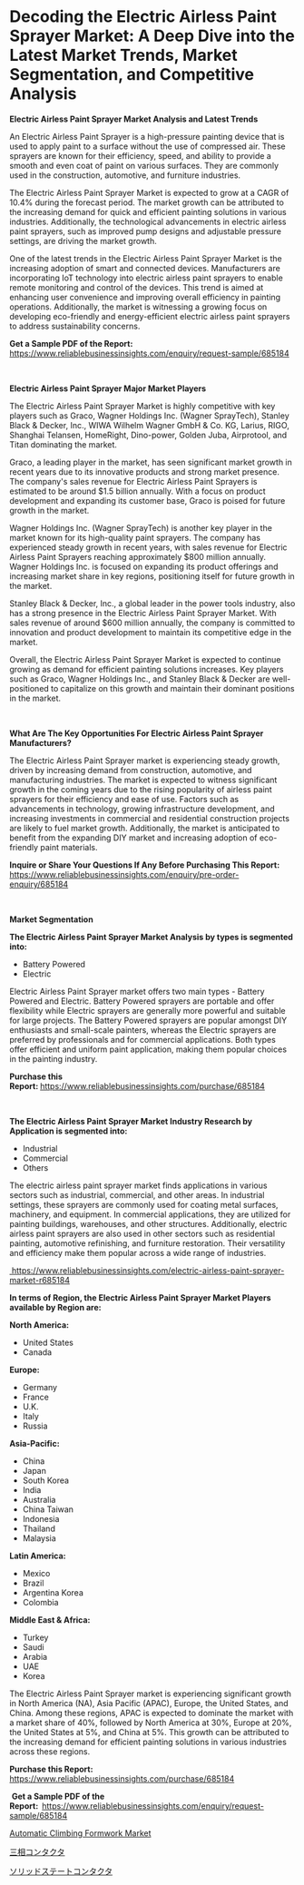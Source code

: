 <p><h1>Decoding the Electric Airless Paint Sprayer Market: A Deep Dive into the Latest Market Trends, Market Segmentation, and Competitive Analysis</h1></p><p><strong>Electric Airless Paint Sprayer Market Analysis and Latest Trends</strong></p>
<p><p>An Electric Airless Paint Sprayer is a high-pressure painting device that is used to apply paint to a surface without the use of compressed air. These sprayers are known for their efficiency, speed, and ability to provide a smooth and even coat of paint on various surfaces. They are commonly used in the construction, automotive, and furniture industries.</p><p>The Electric Airless Paint Sprayer Market is expected to grow at a CAGR of 10.4% during the forecast period. The market growth can be attributed to the increasing demand for quick and efficient painting solutions in various industries. Additionally, the technological advancements in electric airless paint sprayers, such as improved pump designs and adjustable pressure settings, are driving the market growth.</p><p>One of the latest trends in the Electric Airless Paint Sprayer Market is the increasing adoption of smart and connected devices. Manufacturers are incorporating IoT technology into electric airless paint sprayers to enable remote monitoring and control of the devices. This trend is aimed at enhancing user convenience and improving overall efficiency in painting operations. Additionally, the market is witnessing a growing focus on developing eco-friendly and energy-efficient electric airless paint sprayers to address sustainability concerns.</p></p>
<p><strong>Get a Sample PDF of the Report:&nbsp;</strong> <a href="https://www.reliablebusinessinsights.com/enquiry/request-sample/685184">https://www.reliablebusinessinsights.com/enquiry/request-sample/685184</a></p>
<p>&nbsp;</p>
<p><strong>Electric Airless Paint Sprayer Major Market Players</strong></p>
<p><p>The Electric Airless Paint Sprayer Market is highly competitive with key players such as Graco, Wagner Holdings Inc. (Wagner SprayTech), Stanley Black & Decker, Inc., WIWA Wilhelm Wagner GmbH & Co. KG, Larius, RIGO, Shanghai Telansen, HomeRight, Dino-power, Golden Juba, Airprotool, and Titan dominating the market.</p><p>Graco, a leading player in the market, has seen significant market growth in recent years due to its innovative products and strong market presence. The company's sales revenue for Electric Airless Paint Sprayers is estimated to be around $1.5 billion annually. With a focus on product development and expanding its customer base, Graco is poised for future growth in the market.</p><p>Wagner Holdings Inc. (Wagner SprayTech) is another key player in the market known for its high-quality paint sprayers. The company has experienced steady growth in recent years, with sales revenue for Electric Airless Paint Sprayers reaching approximately $800 million annually. Wagner Holdings Inc. is focused on expanding its product offerings and increasing market share in key regions, positioning itself for future growth in the market.</p><p>Stanley Black & Decker, Inc., a global leader in the power tools industry, also has a strong presence in the Electric Airless Paint Sprayer Market. With sales revenue of around $600 million annually, the company is committed to innovation and product development to maintain its competitive edge in the market.</p><p>Overall, the Electric Airless Paint Sprayer Market is expected to continue growing as demand for efficient painting solutions increases. Key players such as Graco, Wagner Holdings Inc., and Stanley Black & Decker are well-positioned to capitalize on this growth and maintain their dominant positions in the market.</p></p>
<p>&nbsp;</p>
<p><strong>What Are The Key Opportunities For Electric Airless Paint Sprayer Manufacturers?</strong></p>
<p><p>The Electric Airless Paint Sprayer market is experiencing steady growth, driven by increasing demand from construction, automotive, and manufacturing industries. The market is expected to witness significant growth in the coming years due to the rising popularity of airless paint sprayers for their efficiency and ease of use. Factors such as advancements in technology, growing infrastructure development, and increasing investments in commercial and residential construction projects are likely to fuel market growth. Additionally, the market is anticipated to benefit from the expanding DIY market and increasing adoption of eco-friendly paint materials.</p></p>
<p><strong>Inquire or Share Your Questions If Any Before Purchasing This Report:</strong> <a href="https://www.reliablebusinessinsights.com/enquiry/pre-order-enquiry/685184">https://www.reliablebusinessinsights.com/enquiry/pre-order-enquiry/685184</a></p>
<p>&nbsp;</p>
<p><strong>Market Segmentation</strong></p>
<p><strong>The Electric Airless Paint Sprayer Market Analysis by types is segmented into:</strong></p>
<p><ul><li>Battery Powered</li><li>Electric</li></ul></p>
<p><p>Electric Airless Paint Sprayer market offers two main types - Battery Powered and Electric. Battery Powered sprayers are portable and offer flexibility while Electric sprayers are generally more powerful and suitable for large projects. The Battery Powered sprayers are popular amongst DIY enthusiasts and small-scale painters, whereas the Electric sprayers are preferred by professionals and for commercial applications. Both types offer efficient and uniform paint application, making them popular choices in the painting industry.</p></p>
<p><strong>Purchase this Report:&nbsp;</strong><a href="https://www.reliablebusinessinsights.com/purchase/685184">https://www.reliablebusinessinsights.com/purchase/685184</a></p>
<p>&nbsp;</p>
<p><strong>The Electric Airless Paint Sprayer Market Industry Research by Application is segmented into:</strong></p>
<p><ul><li>Industrial</li><li>Commercial</li><li>Others</li></ul></p>
<p><p>The electric airless paint sprayer market finds applications in various sectors such as industrial, commercial, and other areas. In industrial settings, these sprayers are commonly used for coating metal surfaces, machinery, and equipment. In commercial applications, they are utilized for painting buildings, warehouses, and other structures. Additionally, electric airless paint sprayers are also used in other sectors such as residential painting, automotive refinishing, and furniture restoration. Their versatility and efficiency make them popular across a wide range of industries.</p></p>
<p><a href="https://www.reliablebusinessinsights.com/electric-airless-paint-sprayer-market-r685184">&nbsp;https://www.reliablebusinessinsights.com/electric-airless-paint-sprayer-market-r685184</a></p>
<p><strong>In terms of Region, the Electric Airless Paint Sprayer Market Players available by Region are:</strong></p>
<p>
    <p> <strong> North America: </strong>
        <ul>
            <li>United States</li>
            <li>Canada</li>
        </ul>
        </p> 
    <p> <strong> Europe: </strong>
        <ul>
            <li>Germany</li>
            <li>France</li>
            <li>U.K.</li>
            <li>Italy</li>
            <li>Russia</li>
        </ul>
        </p> 
    <p> <strong> Asia-Pacific: </strong>
        <ul>
            <li>China</li>
            <li>Japan</li>
            <li>South Korea</li>
            <li>India</li>
            <li>Australia</li>
            <li>China Taiwan</li>
            <li>Indonesia</li>
            <li>Thailand</li>
            <li>Malaysia</li>
        </ul>
        </p> 
    <p> <strong> Latin America: </strong>
        <ul>
            <li>Mexico</li>
            <li>Brazil</li>
            <li>Argentina Korea</li>
            <li>Colombia</li>
        </ul>
        </p> 
    <p> <strong> Middle East & Africa: </strong>
        <ul>
            <li>Turkey</li>
            <li>Saudi</li>
            <li>Arabia</li>
            <li>UAE</li>
            <li>Korea</li>
        </ul>
    </p>
    </p>
<p><p>The Electric Airless Paint Sprayer market is experiencing significant growth in North America (NA), Asia Pacific (APAC), Europe, the United States, and China. Among these regions, APAC is expected to dominate the market with a market share of 40%, followed by North America at 30%, Europe at 20%, the United States at 5%, and China at 5%. This growth can be attributed to the increasing demand for efficient painting solutions in various industries across these regions.</p></p>
<p><strong>Purchase this Report: </strong><a href="https://www.reliablebusinessinsights.com/purchase/685184">https://www.reliablebusinessinsights.com/purchase/685184</a></p>
<p>&nbsp;<strong>Get a Sample PDF of the Report:&nbsp;&nbsp;</strong><a href="https://www.reliablebusinessinsights.com/enquiry/request-sample/685184">https://www.reliablebusinessinsights.com/enquiry/request-sample/685184</a></p>
<p><strong></strong></p>
<p><p><a href="https://github.com/AdrianaPaucek2023/Market-Research-Report-List-1/blob/main/automatic-climbing-formwork-market.md">Automatic Climbing Formwork Market</a></p><p><a href="https://github.com/jkjreqjscoxx7/Market-Research-Report-List-2/blob/main/9761204124272.md">三相コンタクタ</a></p><p><a href="https://github.com/LizaHeller2023/Market-Research-Report-List-1/blob/main/9776455124271.md">ソリッドステートコンタクタ</a></p></p>